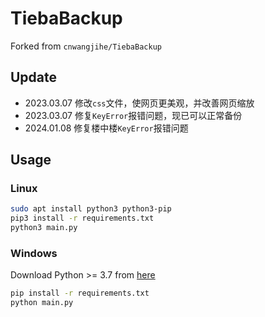 # TiebaBackup

Forked from `cnwangjihe/TiebaBackup`

## Update

- 2023.03.07 修改`css`文件，使网页更美观，并改善网页缩放
- 2023.03.07 修复`KeyError`报错问题，现已可以正常备份
- 2024.01.08 修复楼中楼`KeyError`报错问题

## Usage

### Linux

```bash
sudo apt install python3 python3-pip
pip3 install -r requirements.txt
python3 main.py
```

### Windows

Download Python >= 3.7 from [here](https://www.python.org/downloads/)

```cmd
pip install -r requirements.txt
python main.py
```
